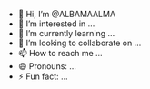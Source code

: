 - 👋 Hi, I’m @ALBAMAALMA
- 👀 I’m interested in ...
- 🌱 I’m currently learning ...
- 💞️ I’m looking to collaborate on ...
- 📫 How to reach me ...
- 😄 Pronouns: ...
- ⚡ Fun fact: ...

<!---
ALBAMAALMA/ALBAMAALMA is a ✨ special ✨ repository because its `README.md` (this file) appears on your GitHub profile.
You can click the Preview link to take a look at your changes.
--->

